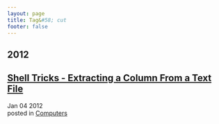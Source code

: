 ```yaml
---
layout: page
title: Tag&#58; cut
footer: false
---
```


<div id="blog-archives" class="category">
<h2>2012</h2>

<article>
<h1><a href="/2012/01/04/extracting-a-column-from-a-text-file/index.html">Shell Tricks - Extracting a Column From a Text File</a></h1>
<time datetime="2012-01-04T00:00:00-06:00" pubdate><span class='month'>Jan</span> <span class='day'>04</span> <span class='year'>2012</span></time>
<footer>
<span class="categories">posted in 
<a href='/categories/computers/'>Computers</a></span>
</footer>
</article>
</div>
